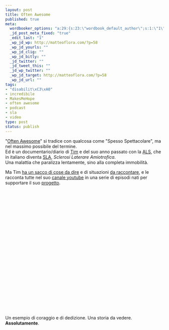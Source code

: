 ```yaml
--- 
layout: post
title: Often Awesome
published: true
meta: 
  wordbooker_options: "a:29:{s:23:\"wordbook_default_author\";s:1:\"1\";s:23:\"wordbook_extract_length\";s:3:\"256\";s:26:\"wordbooker_publish_default\";s:2:\"on\";s:25:\"wordbooker_like_share_too\";s:2:\"on\";s:27:\"wordbooker_like_button_show\";s:2:\"on\";s:21:\"wordbooker_like_width\";s:3:\"600\";s:32:\"wordbooker_like_button_frontpage\";s:2:\"on\";s:27:\"wordbooker_like_button_post\";s:2:\"on\";s:25:\"wordbook_fbshare_location\";s:6:\"bottom\";s:24:\"wordbook_fblike_location\";s:6:\"bottom\";s:22:\"wordbook_fblike_action\";s:4:\"like\";s:27:\"wordbook_fblike_colorscheme\";s:5:\"light\";s:20:\"wordbook_fblike_font\";s:5:\"arial\";s:22:\"wordbook_fblike_button\";s:12:\"button_count\";s:21:\"wordbook_fblike_faces\";s:4:\"true\";s:18:\"wordbook_attribute\";s:8:\"BlogPost\";s:29:\"wordbook_republish_time_frame\";s:1:\"5\";s:28:\"wordbook_republish_time_obey\";s:2:\"on\";s:24:\"wordbooker_status_update\";s:2:\"on\";s:29:\"wordbooker_status_update_text\";s:26:\": Post :  %title% - %link%\";s:19:\"wordbook_actionlink\";s:3:\"200\";s:27:\"wordbook_search_this_header\";s:3:\"200\";s:32:\"wordbook_description_meta_length\";s:3:\"350\";s:20:\"wordbook_comment_get\";s:2:\"on\";s:18:\"wordbook_page_post\";s:15:\"131388540210117\";s:18:\"wordbook_orandpage\";s:1:\"2\";s:24:\"wordbooker_comment_email\";s:18:\"mf@matteoflora.com\";s:18:\"wordbook_status_id\";s:4:\"-100\";s:18:\"wordbook_noncename\";s:10:\"810581b3cc\";}"
  _jd_post_meta_fixed: "true"
  _edit_last: "1"
  _wp_jd_wp: http://matteoflora.com/?p=58
  _wp_jd_yourls: ""
  _wp_jd_clig: ""
  _wp_jd_bitly: ""
  _jd_twitter: ""
  _jd_tweet_this: ""
  _jd_wp_twitter: ""
  _wp_jd_target: http://matteoflora.com/?p=58
  _wp_jd_url: ""
tags: 
- "disabilit\xC3\xA0"
- incredibile
- MakesMeHope
- often awesome
- podcast
- sla
- video
type: post
status: publish
---
```

"[Often Awesome][3]" si tradice con qualcosa come "Spesso Spettacolare", ma nel massimo possibile del termine.  
Ed è un documentario/diario di [Tim][3] e del suo anno passato con la [ALS][1], che in italiano diventa [SLA][1], *Sclerosi Laterare Amiotrofica*.  
Una malattia che paralizza lentamente, sino alla completa immobilità.  
  
Ma Tim [ha un sacco di cose da dire][3] e di situazioni [da raccontare][3], e le racconta tutte nel suo [canale youtube][2] in una serie di episodi nati per supportare il suo [progetto][2].  

<object width="640" height="385"><param name="movie" value="http://www.youtube-nocookie.com/v/Lc0hZbir7T4?fs=1&amp;hl=en_US&amp;hd=1"></param><param name="allowFullScreen" value="true"></param><param name="allowscriptaccess" value="always"></param><embed src="http://www.youtube-nocookie.com/v/Lc0hZbir7T4?fs=1&amp;hl=en_US&amp;hd=1" type="application/x-shockwave-flash" allowscriptaccess="always" allowfullscreen="true" width="640" height="385"></embed></object>

Un esempio di coraggio e di dedizione. Una storia da vedere. **Assolutamente**.

[1]: http://it.wikipedia.org/wiki/Sclerosi_laterale_amiotrofica
[2]: http://www.youtube.com/user/AllAcesMedia
[3]: http://oftenawesome.org/

